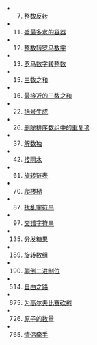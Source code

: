 * 7. [整数反转](https://github.com/supergao222/leetcode/blob/master/7.md)
* 11. [盛最多水的容器](https://github.com/supergao222/leetcode/blob/master/11.md)
* 12. [整数转罗马数字](https://github.com/supergao222/leetcode/blob/master/12.md)
* 13. [罗马数字转整数](https://github.com/supergao222/leetcode/blob/master/13.md)
* 15. [三数之和](https://github.com/supergao222/leetcode/blob/master/15.md)
* 16. [最接近的三数之和](https://github.com/supergao222/leetcode/blob/master/16.md)
* 22. [括号生成](https://github.com/supergao222/leetcode/blob/master/22.md)
* 26. [删除排序数组中的重复项](https://github.com/supergao222/leetcode/blob/master/26.md)
* 37. [解数独](https://github.com/supergao222/leetcode/blob/master/37.md)
* 42. [接雨水](https://github.com/supergao222/leetcode/blob/master/42.md)
* 61. [旋转链表](https://github.com/supergao222/leetcode/blob/master/61.md)
* 70. [爬楼梯](https://github.com/supergao222/leetcode/blob/master/70.md)
* 87. [扰乱字符串](https://github.com/supergao222/leetcode/blob/master/87.md)
* 97. [交错字符串](https://github.com/supergao222/leetcode/blob/master/97.md)
* 135. [分发糖果](https://github.com/supergao222/leetcode/blob/master/135.md)
* 189. [旋转数组](https://github.com/supergao222/leetcode/blob/master/189.md)
* 190. [颠倒二进制位](https://github.com/supergao222/leetcode/blob/master/190.md)
* 514. [自由之路](https://github.com/supergao222/leetcode/blob/master/514.md)
* 675. [为高尔夫比赛砍树](https://github.com/supergao222/leetcode/blob/master/675.md)
* 726. [原子的数量](https://github.com/supergao222/leetcode/blob/master/726.md)
* 765. [情侣牵手](https://github.com/supergao222/leetcode/blob/master/765.md)